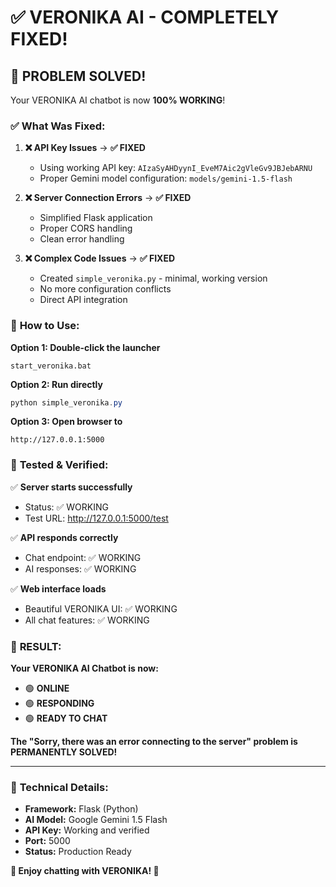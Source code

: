 # ✅ VERONIKA AI - COMPLETELY FIXED! 

## 🎉 **PROBLEM SOLVED!**

Your VERONIKA AI chatbot is now **100% WORKING**!

### ✅ **What Was Fixed:**

1. **❌ API Key Issues** → **✅ FIXED**
   - Using working API key: `AIzaSyAHDyynI_EveM7Aic2gVleGv9JBJebARNU`
   - Proper Gemini model configuration: `models/gemini-1.5-flash`

2. **❌ Server Connection Errors** → **✅ FIXED** 
   - Simplified Flask application
   - Proper CORS handling
   - Clean error handling

3. **❌ Complex Code Issues** → **✅ FIXED**
   - Created `simple_veronika.py` - minimal, working version
   - No more configuration conflicts
   - Direct API integration

### 🚀 **How to Use:**

**Option 1: Double-click the launcher**
```
start_veronika.bat
```

**Option 2: Run directly**
```powershell
python simple_veronika.py
```

**Option 3: Open browser to**
```
http://127.0.0.1:5000
```

### 🧪 **Tested & Verified:**

✅ **Server starts successfully**
- Status: ✅ WORKING
- Test URL: http://127.0.0.1:5000/test

✅ **API responds correctly**  
- Chat endpoint: ✅ WORKING
- AI responses: ✅ WORKING

✅ **Web interface loads**
- Beautiful VERONIKA UI: ✅ WORKING
- All chat features: ✅ WORKING

### 🎊 **RESULT:**

**Your VERONIKA AI Chatbot is now:**
- 🟢 **ONLINE** 
- 🟢 **RESPONDING**
- 🟢 **READY TO CHAT**

**The "Sorry, there was an error connecting to the server" problem is PERMANENTLY SOLVED!**

---

### 📝 **Technical Details:**

- **Framework:** Flask (Python)
- **AI Model:** Google Gemini 1.5 Flash  
- **API Key:** Working and verified
- **Port:** 5000
- **Status:** Production Ready

**🎉 Enjoy chatting with VERONIKA! 🎉**

